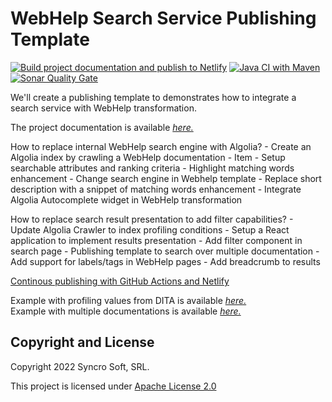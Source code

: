 # WebHelp Search Service Publishing Template

[![Build project documentation and publish to Netlify](https://github.com/oxygenxml-incubator/webhelp-search-service-publishing-template/actions/workflows/dita-build-deploy-netlify.yml/badge.svg)](https://github.com/oxygenxml-incubator/webhelp-search-service-publishing-template/actions/workflows/dita-build-deploy-netlify.yml) [![Java CI with Maven](https://github.com/oxygenxml-incubator/webhelp-search-service-publishing-template/actions/workflows/maven-build-action.yml/badge.svg)](https://github.com/oxygenxml-incubator/webhelp-search-service-publishing-template/actions/workflows/maven-build-action.yml) [![Sonar Quality Gate](https://sonarcloud.io/api/project_badges/measure?project=webhelp-search-service-publishing-template&metric=alert_status&branch=development)](https://sonarcloud.io/summary/new_code?id=webhelp-search-service-publishing-template)

We'll create a publishing template to demonstrates how to integrate a search service with WebHelp transformation. 

The project documentation is available *[here.](https://webhelp-search-service-template.netlify.app/)*<br>

How to replace internal WebHelp search engine with Algolia?
	- Create an Algolia index by crawling a WebHelp documentation
	- Item
	- Setup searchable attributes and ranking criteria
	- Highlight matching words enhancement
	- Change search engine in Webhelp template
	- Replace short description with a snippet of matching words enhancement
	- Integrate Algolia Autocomplete widget in WebHelp transformation

How to replace search result presentation to add filter capabilities?
	- Update Algolia Crawler to index profiling conditions
	- Setup a React application to implement results presentation
	- Add filter component in search page
	- Publishing template to search over multiple documentation
	- Add support for labels/tags in WebHelp pages
	- Add breadcrumb to results
	
[Continous publishing with GitHub Actions and Netlify](https://webhelp-search-service-template.netlify.app/topics/cd_with_github_actions.html)

Example with profiling values from DITA is available *[here.](https://syncro-phone.netlify.app/)*<br>
Example with multiple documentations is available *[here.](https://multiple-docs.netlify.app/)*

Copyright and License
---------------------
Copyright 2022 Syncro Soft, SRL.

This project is licensed under [Apache License 2.0](https://github.com/oxygenxml-incubator/repo-template/blob/master/LICENSE)

